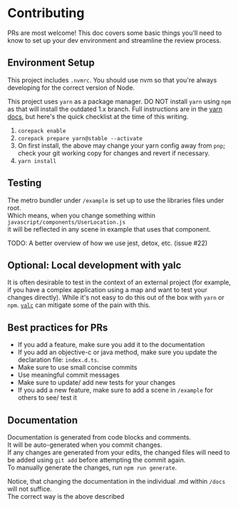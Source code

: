 # Contributing

PRs are most welcome! This doc covers some basic things you'll need to know to set up
your dev environment and streamline the review process. 

## Environment Setup

This project includes `.nvmrc`. You should use nvm so that you're always developing for the correct
version of Node.

This project uses `yarn` as a package manager. DO NOT install `yarn` using `npm` as that will install
the outdated 1.x branch. Full instructions are in the [yarn docs](https://yarnpkg.com/getting-started/install),
but here's the quick checklist at the time of this writing.

1. `corepack enable`
2. `corepack prepare yarn@stable --activate`
3. On first install, the above may change your yarn config away from `pnp`; check your git working copy for changes and revert if necessary.
4. `yarn install`

## Testing

The metro bundler under `/example` is set up to use the libraries files under root.  
Which means, when you change something within `javascript/components/UserLocation.js`  
it will be reflected in any scene in example that uses that component.

TODO: A better overview of how we use jest, detox, etc. (issue #22)

## Optional: Local development with yalc

It is often desirable to test in the context of an external project (for example,
if you have a complex application using a map and want to test your changes directly).
While it's not easy to do this out of the box with `yarn` or `npm`.
[`yalc`](https://www.viget.com/articles/how-to-use-local-unpublished-node-packages-as-project-dependencies/)
can mitigate some of the pain with this.


## Best practices for PRs

- If you add a feature, make sure you add it to the documentation
- If you add an objective-c or java method, make sure you update the declaration file: `index.d.ts`.
- Make sure to use small concise commits
- Use meaningful commit messages
- Make sure to update/ add new tests for your changes
- If you add a new feature, make sure to add a scene in `/example` for others to see/ test it

## Documentation

Documentation is generated from code blocks and comments.  
It will be auto-generated when you commit changes.  
If any changes are generated from your edits, the changed files will need to be added using `git add` before attempting the commit again.  
To manually generate the changes, run `npm run generate`.  

Notice, that changing the documentation in the individual <COMPONENT>.md within `/docs` will not suffice.  
The correct way is the above described
